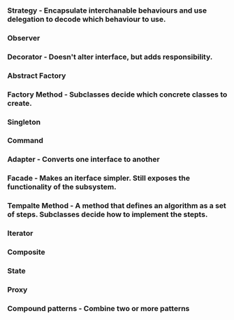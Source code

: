### Strategy - Encapsulate interchanable behaviours and use delegation to decode which behaviour to use. 
### Observer
### Decorator - Doesn't alter interface, but adds responsibility.
### Abstract Factory
### Factory Method - Subclasses decide which concrete classes to create.
### Singleton
### Command 
### Adapter - Converts one interface to another
### Facade - Makes an iterface simpler. Still exposes the functionality of the subsystem.
### Tempalte Method - A method that defines an algorithm as a set of steps. Subclasses decide how to implement the stepts.
### Iterator
### Composite
### State
### Proxy   

### Compound patterns - Combine two or more patterns